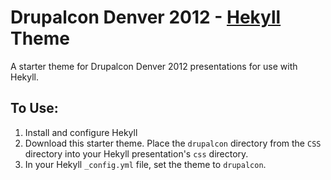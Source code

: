 # Drupalcon Denver 2012 - [Hekyll](https://github.com/bmcmurray/hekyll) Theme #

A starter theme for Drupalcon Denver 2012 presentations for use with Hekyll.

## To Use: ##

1. Install and configure Hekyll
2. Download this starter theme. Place the `drupalcon` directory from the `CSS` directory into your Hekyll presentation's `css` directory.
3. In your Hekyll `_config.yml` file, set the theme to `drupalcon`.